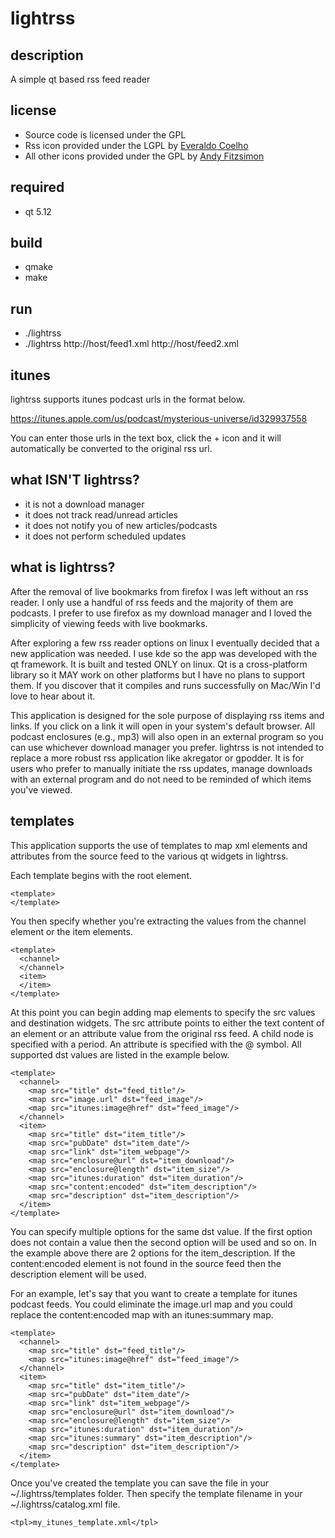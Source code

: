 # lightrss

## description
A simple qt based rss feed reader

## license
* Source code is licensed under the GPL
* Rss icon provided under the LGPL by [Everaldo Coelho](http://www.everaldo.com/)
* All other icons provided under the GPL by [Andy Fitzsimon](http://www.fitzsimon.com.au/)

## required
* qt 5.12

## build
* qmake
* make

## run
* ./lightrss
* ./lightrss http://host/feed1.xml http://host/feed2.xml

## itunes
lightrss supports itunes podcast urls in the format below.

https://itunes.apple.com/us/podcast/mysterious-universe/id329937558

You can enter those urls in the text box, click the + icon and
it will automatically be converted to the original rss url.

## what ISN'T lightrss?
* it is not a download manager
* it does not track read/unread articles
* it does not notify you of new articles/podcasts
* it does not perform scheduled updates

## what is lightrss?
After the removal of live bookmarks from firefox I was left without
an rss reader. I only use a handful of rss feeds and the majority
of them are podcasts. I prefer to use firefox as my download manager
and I loved the simplicity of viewing feeds with live bookmarks.

After exploring a few rss reader options on linux I eventually
decided that a new application was needed. I use kde so the app was
developed with the qt framework. It is built and tested ONLY on
linux. Qt is a cross-platform library so it MAY work on other
platforms but I have no plans to support them. If you discover that
it compiles and runs successfully on Mac/Win I'd love to hear about
it.

This application is designed for the sole purpose of displaying rss
items and links. If you click on a link it will open in your system's
default browser. All podcast enclosures (e.g., mp3) will also open
in an external program so you can use whichever download manager you
prefer. lightrss is not intended to replace a more robust rss application
like akregator or gpodder. It is for users who prefer to manually initiate
the rss updates, manage downloads with an external program and do not need
to be reminded of which items you've viewed.

## templates
This application supports the use of templates to map xml elements and
attributes from the source feed to the various qt widgets in lightrss.

Each template begins with the root element.

    <template>
    </template>

You then specify whether you're extracting the values from the
channel element or the item elements.

    <template>
      <channel>
      </channel>
      <item>
      </item>
    </template>

At this point you can begin adding map elements to specify the src
values and destination widgets. The src attribute points to either
the text content of an element or an attribute value from the original
rss feed. A child node is specified with a period. An attribute is
specified with the @ symbol. All supported dst values are listed in
the example below.

    <template>
      <channel>
        <map src="title" dst="feed_title"/>
        <map src="image.url" dst="feed_image"/>
        <map src="itunes:image@href" dst="feed_image"/>
      </channel>
      <item>
        <map src="title" dst="item_title"/>
        <map src="pubDate" dst="item_date"/>
        <map src="link" dst="item_webpage"/>
        <map src="enclosure@url" dst="item_download"/>
        <map src="enclosure@length" dst="item_size"/>
        <map src="itunes:duration" dst="item_duration"/>
        <map src="content:encoded" dst="item_description"/>
        <map src="description" dst="item_description"/>
      </item>
    </template>

You can specify multiple options for the same dst value. If the first
option does not contain a value then the second option will be used and
so on. In the example above there are 2 options for the item_description.
If the content:encoded element is not found in the source feed then the
description element will be used.

For an example, let's say that you want to create a template for itunes
podcast feeds. You could eliminate the image.url map and you could replace
the content:encoded map with an itunes:summary map.

    <template>
      <channel>
        <map src="title" dst="feed_title"/>
        <map src="itunes:image@href" dst="feed_image"/>
      </channel>
      <item>
        <map src="title" dst="item_title"/>
        <map src="pubDate" dst="item_date"/>
        <map src="link" dst="item_webpage"/>
        <map src="enclosure@url" dst="item_download"/>
        <map src="enclosure@length" dst="item_size"/>
        <map src="itunes:duration" dst="item_duration"/>
        <map src="itunes:summary" dst="item_description"/>
        <map src="description" dst="item_description"/>
      </item>
    </template>

Once you've created the template you can save the file in your ~/.lightrss/templates
folder. Then specify the template filename in your ~/.lightrss/catalog.xml file.

    <tpl>my_itunes_template.xml</tpl>
